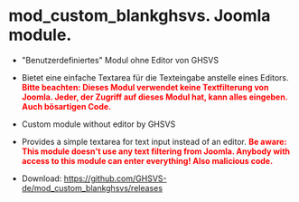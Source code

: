 # mod_custom_blankghsvs. Joomla module.

- "Benutzerdefiniertes" Modul ohne Editor von GHSVS
- Bietet eine einfache Textarea für die Texteingabe anstelle eines Editors. <strong style='color:red'>Bitte beachten: Dieses Modul verwendet keine Textfilterung von Joomla. Jeder, der Zugriff auf dieses Modul hat, kann alles eingeben. Auch bösartigen Code.</strong>

- Custom module without editor by GHSVS
- Provides a simple textarea for text input instead of an editor. <strong style='color:red'>Be aware: This module doesn't use any text filtering from Joomla. Anybody with access to this module can enter everything! Also malicious code.</strong>

- Download: https://github.com/GHSVS-de/mod_custom_blankghsvs/releases

